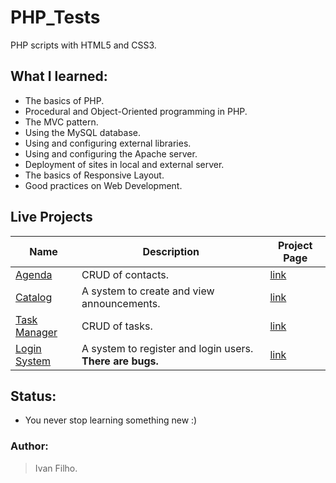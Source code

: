 # PHP_Tests
PHP scripts with HTML5 and CSS3.

<!-- ## Motivation: -->
<!-- * One day I wake up and decided to learn PHP. I thought that by doing this I could review HTML and CSS along the way. -->

## What I learned:
* The basics of PHP.
* Procedural and Object-Oriented programming in PHP.
* The MVC pattern.
* Using the MySQL database.
* Using and configuring external libraries.
* Using and configuring the Apache server.
* Deployment of sites in local and external server.
* The basics of Responsive Layout.
* Good practices on Web Development.

## Live Projects

<table>
  <tr>
    <th>Name</th>
    <th>Description</th>
    <th>Project Page</th>
  </tr>
  <tbody>
    <tr>
      <td><a href="http://ivanfilho21.000webhostapp.com/agenda/index.php">Agenda</a></td>
      <td>CRUD of contacts.</td>
      <td><a href="https://github.com/ivanfilho21/PHP_Tests/tree/master/object-oriented/agenda">link</a></td>
    </tr>
    <tr>
      <td><a href="http://ivanfilho21.000webhostapp.com/catalog/index.php">Catalog</a></td>
      <td>A system to create and view announcements.</td>
      <td><a href="https://github.com/ivanfilho21/PHP_Tests/tree/master/object-oriented/catalog">link</a></td>
    </tr>
    <tr>
      <td><a href="https://ivanfilho21.000webhostapp.com/index.php">Task Manager</a></td>
      <td>CRUD of tasks.</td>
      <td><a href="https://github.com/ivanfilho21/PHP_Tests/tree/master/object-oriented/agenda">link</a></td>
    </tr>
    <tr>
      <td><a href="https://ivanfilho21.000webhostapp.com/auth/index.php">Login System</a></td>
      <td>A system to register and login users. <b>There are bugs.</b></td>
      <td><a href="https://github.com/ivanfilho21/PHP_Tests/tree/master/object-oriented/login-system">link</a></td>
    </tr>
  </tbody>
</table>

## Status:
* You never stop learning something new :)

### Author:
> Ivan Filho.

